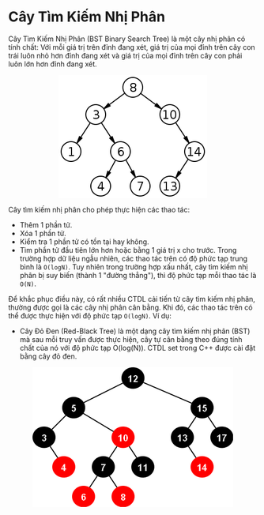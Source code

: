 # Cây Tìm Kiếm Nhị Phân

Cây Tìm Kiếm Nhị Phân (BST Binary Search Tree) là một cây nhị phân có tính chất: Với mỗi giá trị trên đỉnh đang xét, giá trị của mọi đỉnh trên cây con trái luôn nhỏ hơn đỉnh đang xét và giá trị của mọi đỉnh trên cây con phải luôn lớn hơn đỉnh đang xét.

<img src="blog/algorithm/img/data-structures-overview3.png" style="display: block; margin-right: auto; margin-left: auto;">

Cây tìm kiếm nhị phân cho phép thực hiện các thao tác:

- Thêm 1 phần tử.
- Xóa 1 phần tử.
- Kiểm tra 1 phần tử có tồn tại hay không.
- Tìm phần tử đầu tiên lớn hơn hoặc bằng 1 giá trị x cho trước.
Trong trường hợp dữ liệu ngẫu nhiên, các thao tác trên có độ phức tạp trung bình là `O(logN)`. Tuy nhiên trong trường hợp xấu nhất, cây tìm kiếm nhị phân bị suy biến (thành 1 "đường thẳng"), thì độ phức tạp mỗi thao tác là `O(N)`.

Để khắc phục điều này, có rất nhiều CTDL cải tiến từ cây tìm kiếm nhị phân, thường được gọi là các cây nhị phân cân bằng. Khi đó, các thao tác trên có thể được thực hiện với độ phức tạp `O(logN)`. Ví dụ:

- Cây Đỏ Đen (Red-Black Tree) là một dạng cây tìm kiếm nhị phân (BST) mà sau mỗi truy vấn được thực hiện, cây tự cân bằng theo đúng tính chất của nó với độ phức tạp O(log(N)). CTDL set trong C++ được cài đặt bằng cây đỏ đen.

<img src="blog/algorithm/img/data-structures-overview4.png" style="display: block; margin-right: auto; margin-left: auto;">

